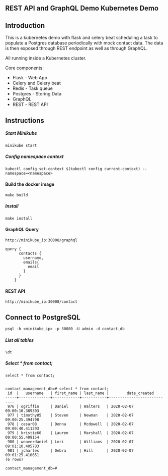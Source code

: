 ## REST API and GraphQL Demo Kubernetes Demo

## Introduction
This is a kubernetes demo with flask and celery beat scheduling a task to populate a Postgres database periodically with mock contact data.
The data is then exposed through REST endpoint as well as through GraphQL.

All running inside a Kubernetes cluster. 

Core components:
- Flask - Web App
- Celery and Celery beat
- Redis - Task queue
- Postgres - Storing Data
- GraphQL
- REST - REST API

## Instructions

##### Start Minikube
```
minikube start
```

##### Config namespace context
````
kubectl config set-context $(kubectl config current-context) --namespace=<namespace>
````

#### Build the docker image

```
make build
```

##### Install 
```
make install
```

#### GraphQL Query

`http://minikube_ip:30008/graphql`

```
query {
      contacts {
        username,
        emails{
          email
        }
      }
    }
```

#### REST API
`http://minikube_ip:30008/contact`



## Connect to PostgreSQL
```
psql -h <minikube_ip> -p 30080 -U admin -d contact_db
```

##### List all tables
```
\dt
```

##### Select * from contact;
```
select * from contact;
```

```

contact_management_db=# select * from contact;
 id  |   username   | first_name | last_name |        date_created
-----+--------------+------------+-----------+----------------------------
 976 | ogriffin     | Daniel     | Walters   | 2020-02-07 09:00:10.389303
 977 | timothy85    | Steven     | Newman    | 2020-02-07 09:00:25.394798
 978 | cesar08      | Donna      | Mcdowell  | 2020-02-07 09:00:40.411293
 979 | kristie60    | Lauren     | Marshall  | 2020-02-07 09:00:55.409154
 980 | weaverdaniel | Lori       | Williams  | 2020-02-07 09:01:10.405783
 981 | jcharles     | Debra      | Hill      | 2020-02-07 09:01:25.410651
(6 rows)

contact_management_db=#
```